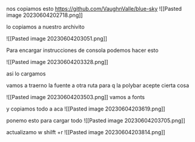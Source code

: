 nos copiamos esto
	https://github.com/VaughnValle/blue-sky
![[Pasted image 20230604202718.png]]

lo copiamos a nuestro archivito


![[Pasted image 20230604203051.png]]



Para encargar instrucciones de consola podemos hacer esto


![[Pasted image 20230604203328.png]]


asi lo cargamos

 vamos a traerno la fuente a otra ruta para q la polybar acepte cierta cosa


![[Pasted image 20230604203503.png]]
vamos a fonts

y copiamos todo a aca
![[Pasted image 20230604203619.png]]


ponemo esto para cargar todo
![[Pasted image 20230604203705.png]]


actualizamo w shilft +r
![[Pasted image 20230604203814.png]]








































































































































































































































































































































































































































































































































































































































































































































































































































































































































































































































































































































































































































































































































































































































































































































































































































































































































































































































































































































































































































































































































































































































































































































































































































































































































































































































































































































































































































































































































































































































































































































































































































































































































































































































































































































































































































































































































































































































































































































































































































